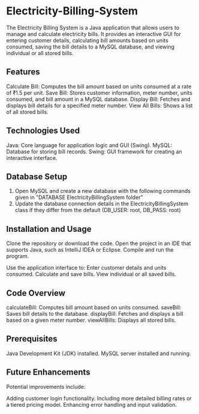# Electricity-Billing-System

The Electricity Billing System is a Java application that allows users to manage and calculate electricity bills. It provides an interactive GUI for entering customer details, calculating bill amounts based on units consumed, saving the bill details to a MySQL database, and viewing individual or all stored bills.

## Features
Calculate Bill: Computes the bill amount based on units consumed at a rate of ₹1.5 per unit.
Save Bill: Stores customer information, meter number, units consumed, and bill amount in a MySQL database.
Display Bill: Fetches and displays bill details for a specified meter number.
View All Bills: Shows a list of all stored bills.

## Technologies Used
Java: Core language for application logic and GUI (Swing).
MySQL: Database for storing bill records.
Swing: GUI framework for creating an interactive interface.

## Database Setup
1. Open MySQL and create a new database with the following commands given in "DATABASE ElectricityBillingSystem folder"
2. Update the database connection details in the ElectricityBillingSystem class if they differ from the default (DB_USER: root, DB_PASS: root)

## Installation and Usage
Clone the repository or download the code.
Open the project in an IDE that supports Java, such as IntelliJ IDEA or Eclipse.
Compile and run the program.

Use the application interface to:
Enter customer details and units consumed.
Calculate and save bills.
View individual or all saved bills.

## Code Overview
calculateBill: Computes bill amount based on units consumed.
saveBill: Saves bill details to the database.
displayBill: Fetches and displays a bill based on a given meter number.
viewAllBills: Displays all stored bills.

## Prerequisites
Java Development Kit (JDK) installed.
MySQL server installed and running.

## Future Enhancements
Potential improvements include:

Adding customer login functionality.
Including more detailed billing rates or a tiered pricing model.
Enhancing error handling and input validation.

